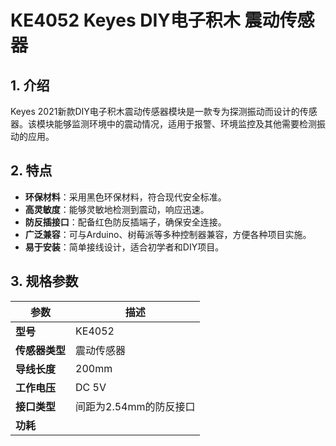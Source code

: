 
# KE4052 Keyes DIY电子积木 震动传感器

## 1. 介绍

Keyes 2021新款DIY电子积木震动传感器模块是一款专为探测振动而设计的传感器。该模块能够监测环境中的震动情况，适用于报警、环境监控及其他需要检测振动的应用。

## 2. 特点

- **环保材料**：采用黑色环保材料，符合现代安全标准。
- **高灵敏度**：能够灵敏地检测到震动，响应迅速。
- **防反插接口**：配备红色防反插端子，确保安全连接。
- **广泛兼容**：可与Arduino、树莓派等多种控制器兼容，方便各种项目实施。
- **易于安装**：简单接线设计，适合初学者和DIY项目。

## 3. 规格参数

| 参数          | 描述                     |
|---------------|-------------------------|
| **型号**      | KE4052                  |
| **传感器类型**| 震动传感器              |
| **导线长度**  | 200mm                   |
| **工作电压**  | DC 5V                   |
| **接口类型**  | 间距为2.54mm的防反接口   |
| **功耗**     